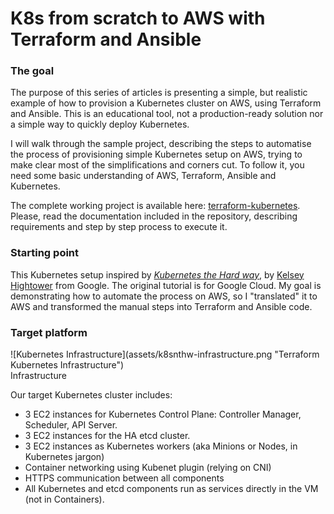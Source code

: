 # K8s from scratch to AWS with Terraform and Ansible

### The goal

The purpose of this series of articles is presenting a simple, but realistic example of how to provision a Kubernetes cluster on AWS, using Terraform and Ansible. This is an educational tool, not a production-ready solution nor a simple way to quickly deploy Kubernetes.

I will walk through the sample project, describing the steps to automatise the process of provisioning simple Kubernetes setup on AWS, trying to make clear most of the simplifications and corners cut. To follow it, you need some basic understanding of AWS, Terraform, Ansible and Kubernetes.

The complete working project is available here: [terraform-kubernetes](https://github.com/ehime/terraform-kubernetes). Please, read the documentation included in the repository, describing requirements and step by step process to execute it.


### Starting point

This Kubernetes setup inspired by _[Kubernetes the Hard way](https://github.com/kelseyhightower/kubernetes-the-hard-way)_, by [Kelsey Hightower](https://github.com/kelseyhightower) from Google. The original tutorial is for Google Cloud. My goal is demonstrating how to automate the process on AWS, so I "translated" it to AWS and transformed the manual steps into Terraform and Ansible code.


### Target platform

<div style='float:right'>
  ![Kubernetes Infrastructure](assets/k8snthw-infrastructure.png "Terraform Kubernetes Infrastructure")
</div>

<div style='float:left'>
Infrastructure

Our target Kubernetes cluster includes:

- 3 EC2 instances for Kubernetes Control Plane: Controller Manager, Scheduler, API Server.
- 3 EC2 instances for the HA etcd cluster.
- 3 EC2 instances as Kubernetes workers (aka Minions or Nodes, in Kubernetes jargon)
- Container networking using Kubenet plugin (relying on CNI)
- HTTPS communication between all components
- All Kubernetes and etcd components run as services directly in the VM (not in Containers).
</div>
